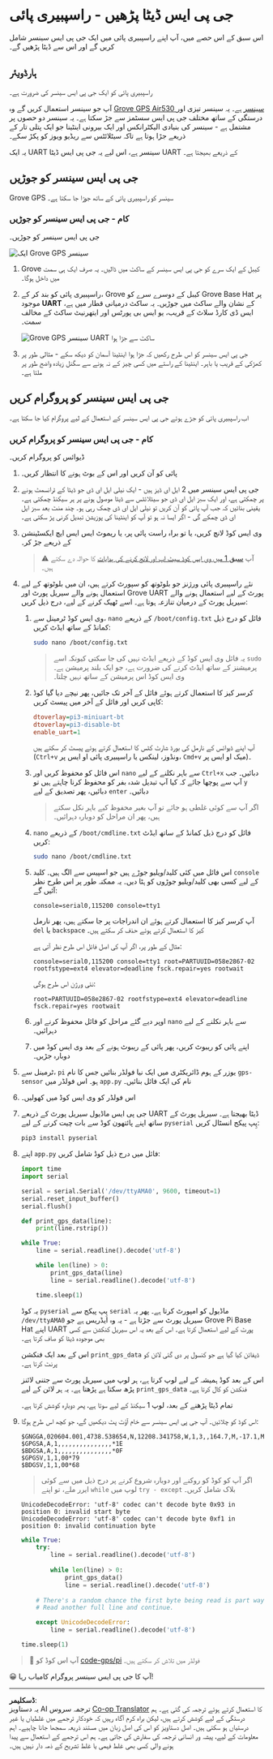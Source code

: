 <!--
CO_OP_TRANSLATOR_METADATA:
{
  "original_hash": "3b2448c7ab4e9673e77e35a50c5e350d",
  "translation_date": "2025-08-27T00:50:57+00:00",
  "source_file": "3-transport/lessons/1-location-tracking/pi-gps-sensor.md",
  "language_code": "ur"
}
-->
# جی پی ایس ڈیٹا پڑھیں - راسپبیری پائی

اس سبق کے اس حصے میں، آپ اپنے راسپبیری پائی میں ایک جی پی ایس سینسر شامل کریں گے اور اس سے ڈیٹا پڑھیں گے۔

## ہارڈویئر

راسپبیری پائی کو ایک جی پی ایس سینسر کی ضرورت ہے۔

آپ جو سینسر استعمال کریں گے وہ [Grove GPS Air530 سینسر](https://www.seeedstudio.com/Grove-GPS-Air530-p-4584.html) ہے۔ یہ سینسر تیزی اور درستگی کے ساتھ مختلف جی پی ایس سسٹمز سے جڑ سکتا ہے۔ یہ سینسر دو حصوں پر مشتمل ہے - سینسر کی بنیادی الیکٹرانکس اور ایک بیرونی اینٹینا جو ایک پتلی تار کے ذریعے جڑا ہوتا ہے تاکہ سیٹلائٹس سے ریڈیو ویوز کو پکڑ سکے۔

یہ ایک UART سینسر ہے، اس لیے یہ جی پی ایس ڈیٹا UART کے ذریعے بھیجتا ہے۔

## جی پی ایس سینسر کو جوڑیں

Grove GPS سینسر کو راسپبیری پائی کے ساتھ جوڑا جا سکتا ہے۔

### کام - جی پی ایس سینسر کو جوڑیں

جی پی ایس سینسر کو جوڑیں۔

![ایک Grove GPS سینسر](../../../../../translated_images/grove-gps-sensor.247943bf69b03f0d1820ef6ed10c587f9b650e8db55b936851c92412180bd3e2.ur.png)

1. Grove کیبل کے ایک سرے کو جی پی ایس سینسر کے ساکٹ میں ڈالیں۔ یہ صرف ایک ہی سمت میں داخل ہوگا۔

1. راسپبیری پائی کو بند کر کے، Grove کیبل کے دوسرے سرے کو Grove Base Hat پر موجود **UART** کے نشان والے ساکٹ میں جوڑیں۔ یہ ساکٹ درمیانی قطار میں ہے، ایس ڈی کارڈ سلاٹ کے قریب، یو ایس بی پورٹس اور ایتھرنیٹ ساکٹ کے مخالف سمت۔

    ![Grove GPS سینسر UART ساکٹ سے جڑا ہوا](../../../../../translated_images/pi-gps-sensor.1f99ee2b2f6528915047ec78967bd362e0e4ee0ed594368a3837b9cf9cdaca64.ur.png)

1. جی پی ایس سینسر کو اس طرح رکھیں کہ جڑا ہوا اینٹینا آسمان کو دیکھ سکے - مثالی طور پر کھڑکی کے قریب یا باہر۔ اینٹینا کے راستے میں کسی چیز کے نہ ہونے سے سگنل زیادہ واضح طور پر ملتا ہے۔

## جی پی ایس سینسر کو پروگرام کریں

اب راسپبیری پائی کو جڑے ہوئے جی پی ایس سینسر کے استعمال کے لیے پروگرام کیا جا سکتا ہے۔

### کام - جی پی ایس سینسر کو پروگرام کریں

ڈیوائس کو پروگرام کریں۔

1. پائی کو آن کریں اور اس کے بوٹ ہونے کا انتظار کریں۔

1. جی پی ایس سینسر میں 2 ایل ای ڈیز ہیں - ایک نیلی ایل ای ڈی جو ڈیٹا کے ٹرانسمٹ ہونے پر چمکتی ہے، اور ایک سبز ایل ای ڈی جو سیٹلائٹس سے ڈیٹا موصول ہونے پر ہر سیکنڈ چمکتی ہے۔ یقینی بنائیں کہ جب آپ پائی کو آن کریں تو نیلی ایل ای ڈی چمک رہی ہو۔ چند منٹ بعد سبز ایل ای ڈی چمکے گی - اگر ایسا نہ ہو تو آپ کو اینٹینا کی پوزیشن تبدیل کرنی پڑ سکتی ہے۔

1. وی ایس کوڈ لانچ کریں، یا تو براہ راست پائی پر، یا ریموٹ ایس ایس ایچ ایکسٹینشن کے ذریعے جڑ کر۔

    > ⚠️ آپ [سبق 1 میں وی ایس کوڈ سیٹ اپ اور لانچ کرنے کی ہدایات](../../../1-getting-started/lessons/1-introduction-to-iot/pi.md) کا حوالہ دے سکتے ہیں۔

1. نئے راسپبیری پائی ورژنز جو بلوٹوتھ کو سپورٹ کرتے ہیں، ان میں بلوٹوتھ کے لیے استعمال ہونے والے سیریل پورٹ اور Grove UART پورٹ کے لیے استعمال ہونے والے سیریل پورٹ کے درمیان تنازعہ ہوتا ہے۔ اسے ٹھیک کرنے کے لیے، درج ذیل کریں:

    1. وی ایس کوڈ ٹرمینل سے، `nano` کے ذریعے `/boot/config.txt` فائل کو درج ذیل کمانڈ کے ساتھ ایڈٹ کریں:

        ```sh
        sudo nano /boot/config.txt
        ```

        > یہ فائل وی ایس کوڈ کے ذریعے ایڈٹ نہیں کی جا سکتی کیونکہ اسے `sudo` پرمیشنز کے ساتھ ایڈٹ کرنے کی ضرورت ہے، جو ایک بلند پرمیشن ہے۔ وی ایس کوڈ اس پرمیشن کے ساتھ نہیں چلتا۔

    1. کرسر کیز کا استعمال کرتے ہوئے فائل کے آخر تک جائیں، پھر نیچے دیا گیا کوڈ کاپی کریں اور فائل کے آخر میں پیسٹ کریں:

        ```ini
        dtoverlay=pi3-miniuart-bt
        dtoverlay=pi3-disable-bt
        enable_uart=1
        ```

        آپ اپنے ڈیوائس کے نارمل کی بورڈ شارٹ کٹس کا استعمال کرتے ہوئے پیسٹ کر سکتے ہیں (`Ctrl+v` ونڈوز، لینکس یا راسپبیری پائی او ایس پر، `Cmd+v` میک او ایس پر)۔

    1. اس فائل کو محفوظ کریں اور `nano` سے باہر نکلنے کے لیے `Ctrl+x` دبائیں۔ جب آپ سے پوچھا جائے کہ کیا آپ تبدیل شدہ بفر کو محفوظ کرنا چاہتے ہیں تو `y` دبائیں، پھر تصدیق کے لیے `enter` دبائیں۔

        > اگر آپ سے کوئی غلطی ہو جائے تو آپ بغیر محفوظ کیے باہر نکل سکتے ہیں، پھر ان مراحل کو دوبارہ دہرائیں۔

    1. `nano` کے ذریعے `/boot/cmdline.txt` فائل کو درج ذیل کمانڈ کے ساتھ ایڈٹ کریں:

        ```sh
        sudo nano /boot/cmdline.txt
        ```

    1. اس فائل میں کئی کلید/ویلیو جوڑے ہیں جو اسپیس سے الگ ہیں۔ کلید `console` کے لیے کسی بھی کلید/ویلیو جوڑوں کو ہٹا دیں۔ یہ ممکنہ طور پر اس طرح نظر آئیں گے:

        ```output
        console=serial0,115200 console=tty1 
        ```

        آپ کرسر کیز کا استعمال کرتے ہوئے ان اندراجات پر جا سکتے ہیں، پھر نارمل `del` یا `backspace` کیز کا استعمال کرتے ہوئے حذف کر سکتے ہیں۔

        مثال کے طور پر، اگر آپ کی اصل فائل اس طرح نظر آتی ہے:

        ```output
        console=serial0,115200 console=tty1 root=PARTUUID=058e2867-02 rootfstype=ext4 elevator=deadline fsck.repair=yes rootwait
        ```

        نئی ورژن اس طرح ہوگی:

        ```output
        root=PARTUUID=058e2867-02 rootfstype=ext4 elevator=deadline fsck.repair=yes rootwait
        ```

    1. اوپر دیے گئے مراحل کو فائل محفوظ کرنے اور `nano` سے باہر نکلنے کے لیے دہرائیں۔

    1. اپنے پائی کو ریبوٹ کریں، پھر پائی کے ریبوٹ ہونے کے بعد وی ایس کوڈ میں دوبارہ جڑیں۔

1. ٹرمینل سے، `pi` یوزر کے ہوم ڈائریکٹری میں ایک نیا فولڈر بنائیں جس کا نام `gps-sensor` ہو۔ اس فولڈر میں `app.py` نام کی ایک فائل بنائیں۔

1. اس فولڈر کو وی ایس کوڈ میں کھولیں۔

1. جی پی ایس ماڈیول سیریل پورٹ کے ذریعے UART ڈیٹا بھیجتا ہے۔ سیریل پورٹ کے ساتھ اپنے پائتھون کوڈ سے بات چیت کرنے کے لیے `pyserial` پِپ پیکج انسٹال کریں:

    ```sh
    pip3 install pyserial
    ```

1. اپنے `app.py` فائل میں درج ذیل کوڈ شامل کریں:

    ```python
    import time
    import serial
    
    serial = serial.Serial('/dev/ttyAMA0', 9600, timeout=1)
    serial.reset_input_buffer()
    serial.flush()
    
    def print_gps_data(line):
        print(line.rstrip())
    
    while True:
        line = serial.readline().decode('utf-8')
    
        while len(line) > 0:
            print_gps_data(line)
            line = serial.readline().decode('utf-8')
    
        time.sleep(1)
    ```

    یہ کوڈ `pyserial` پِپ پیکج سے `serial` ماڈیول کو امپورٹ کرتا ہے۔ پھر یہ `/dev/ttyAMA0` سیریل پورٹ سے جڑتا ہے - یہ وہ ایڈریس ہے جو Grove Pi Base Hat اپنے UART پورٹ کے لیے استعمال کرتا ہے۔ اس کے بعد یہ اس سیریل کنکشن سے کسی بھی موجودہ ڈیٹا کو صاف کرتا ہے۔

    اس کے بعد ایک فنکشن `print_gps_data` ڈیفائن کیا گیا ہے جو کنسول پر دی گئی لائن کو پرنٹ کرتا ہے۔

    اس کے بعد کوڈ ہمیشہ کے لیے لوپ کرتا ہے، ہر لوپ میں سیریل پورٹ سے جتنی لائنز پڑھ سکتا ہے پڑھتا ہے۔ یہ ہر لائن کے لیے `print_gps_data` فنکشن کو کال کرتا ہے۔

    تمام ڈیٹا پڑھنے کے بعد، لوپ 1 سیکنڈ کے لیے سوتا ہے، پھر دوبارہ کوشش کرتا ہے۔

1. اس کوڈ کو چلائیں۔ آپ جی پی ایس سینسر سے خام آؤٹ پٹ دیکھیں گے، جو کچھ اس طرح ہوگا:

    ```output
    $GNGGA,020604.001,4738.538654,N,12208.341758,W,1,3,,164.7,M,-17.1,M,,*67
    $GPGSA,A,1,,,,,,,,,,,,,,,*1E
    $BDGSA,A,1,,,,,,,,,,,,,,,*0F
    $GPGSV,1,1,00*79
    $BDGSV,1,1,00*68
    ```

    > اگر آپ کو کوڈ کو روکنے اور دوبارہ شروع کرنے پر درج ذیل میں سے کوئی ایرر ملے، تو اپنے `while` لوپ میں `try - except` بلاک شامل کریں۔

      ```output
      UnicodeDecodeError: 'utf-8' codec can't decode byte 0x93 in position 0: invalid start byte
      UnicodeDecodeError: 'utf-8' codec can't decode byte 0xf1 in position 0: invalid continuation byte
      ```

    ```python
    while True:
        try:
            line = serial.readline().decode('utf-8')
              
            while len(line) > 0:
                print_gps_data()
                line = serial.readline().decode('utf-8')
      
        # There's a random chance the first byte being read is part way through a character.
        # Read another full line and continue.

        except UnicodeDecodeError:
            line = serial.readline().decode('utf-8')

    time.sleep(1)
    ```

> 💁 آپ اس کوڈ کو [code-gps/pi](../../../../../3-transport/lessons/1-location-tracking/code-gps/pi) فولڈر میں تلاش کر سکتے ہیں۔

😀 آپ کا جی پی ایس سینسر پروگرام کامیاب رہا!

---

**ڈسکلیمر**:  
یہ دستاویز AI ترجمہ سروس [Co-op Translator](https://github.com/Azure/co-op-translator) کا استعمال کرتے ہوئے ترجمہ کی گئی ہے۔ ہم درستگی کے لیے کوشش کرتے ہیں، لیکن براہ کرم آگاہ رہیں کہ خودکار ترجمے میں غلطیاں یا غیر درستیاں ہو سکتی ہیں۔ اصل دستاویز کو اس کی اصل زبان میں مستند ذریعہ سمجھا جانا چاہیے۔ اہم معلومات کے لیے، پیشہ ور انسانی ترجمہ کی سفارش کی جاتی ہے۔ ہم اس ترجمے کے استعمال سے پیدا ہونے والی کسی بھی غلط فہمی یا غلط تشریح کے ذمہ دار نہیں ہیں۔